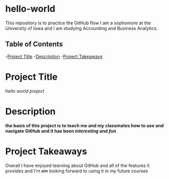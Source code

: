# hello-world
This repository is to practice the GitHub flow
I am a sophomore at the University of Iowa and I am studying Accounting and Business Analytics. 
## Table of Contents
-[Project Title](Project-Title)
-[Description](Description)
-[Project Takeaways](Project-Takeaways)

# Project Title

_hello world project_

# Description

**the basis of this project is to teach me and my classmates how to use and navigate GitHub and it has been _interesting_ and _fun_**

# Project Takeaways

Overall I have enjoyed learning about GitHub and all of the features it provides and I'm ~~am~~ looking forward to using it in my future courses
